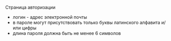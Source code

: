Страница авторизации
- логин - адрес электронной почты
- в пароле могут присутствовать только буквы латинского алфавита и/или цифры
- длина пароля должна быть не менее 6 символов
